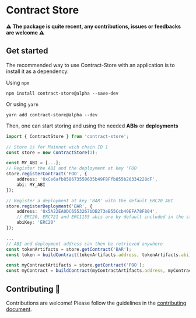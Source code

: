 # Contract Store

**:warning: The package is quite recent, any contributions, issues or feedbacks are welcome :warning:**

## Get started

The recommended way to use Contract-Store with an application is to install it as a dependency:

Using `npm`
```console
npm install contract-store@alpha --save-dev
```
Or using `yarn`
```console
yarn add contract-store@alpha --dev
```

Then, one can start storing and using the needed **ABIs** or **deployments**
```ts
import { ContractStore } from 'contract-store';

// Store is for Mainnet wich chain ID 1
const store = new ContractStore(1);

const MY_ABI = [...];
// Register the ABI and the deployment at key 'FOO'
store.registerContract('FOO', {
    address: '0xCe6afb858673550635b49F8Ffb855b20334228dF',
    abi: MY_ABI
});

// Register a deployment at key 'BAR' with the default ERC20 ABI
store.registerDeployment('BAR', {
    address: '0x5A22EA0DC6553267bDB273eB55Ccb40EFA78F804',
    // ERC20, ERC721 and ERC1155 abis are by default included in the store
    abiKey: 'ERC20'
});

...
// ABI and deployment address can then be retrieved anywhere
const tokenArtifacts = store.getContract('BAR');
const token = buildContract(tokenArtifacts.address, tokenArtifacts.abi);

const myContractArtifacts = store.getContract('FOO');
const myContract = buildContract(myContractArtifacts.address, myContractArtifacts.abi);
```

## Contributing :rocket:

Contributions are welcome! Please follow the guidelines in the [contributing document](/CONTRIBUTING.md).